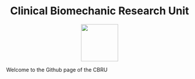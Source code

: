 <div id="header" align="center">
  <h1>Clinical Biomechanic Research Unit</h1>
  <img src="https://github.com/Clinical-Biomechanics-Research-Unit/.github/profile/media/TWITTER_PROFILE%20ICON.png" width="100"/>
</div>

Welcome to the Github page of the CBRU

<!---## 📊 GitHub Stats:
![](https://github-readme-stats.vercel.app/api/top-langs/?username=Clinical-Biomechanics-Research-Unit&theme=dark&hide_border=false&include_all_commits=true&count_private=true&layout=compact)

[![](https://visitcount.itsvg.in/api?id=Clinical-Biomechanics-Research-Unit&label=&color=5&icon=0&pretty=true)](https://visitcount.itsvg.in)
